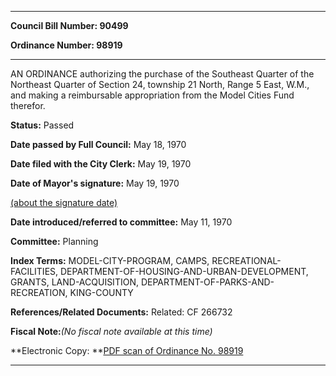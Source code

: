 

********

**Council Bill Number: 90499**
   
**Ordinance Number: 98919**
********

 AN ORDINANCE authorizing the purchase of the Southeast Quarter of the Northeast Quarter of Section 24, township 21 North, Range 5 East, W.M., and making a reimbursable appropriation from the Model Cities Fund therefor.

**Status:** Passed
   
**Date passed by Full Council:** May 18, 1970
   
**Date filed with the City Clerk:** May 19, 1970
   
**Date of Mayor's signature:** May 19, 1970
   
[(about the signature date)](/~public/approvaldate.htm)
   
   
   
**Date introduced/referred to committee:** May 11, 1970
   
**Committee:** Planning
   
   
**Index Terms:** MODEL-CITY-PROGRAM, CAMPS, RECREATIONAL-FACILITIES, DEPARTMENT-OF-HOUSING-AND-URBAN-DEVELOPMENT, GRANTS, LAND-ACQUISITION, DEPARTMENT-OF-PARKS-AND-RECREATION, KING-COUNTY

**References/Related Documents:** Related: CF 266732

**Fiscal Note:**_(No fiscal note available at this time)_

**Electronic Copy: **[PDF scan of Ordinance No. 98919](/~archives/Ordinances/Ord_98919.pdf)

********

